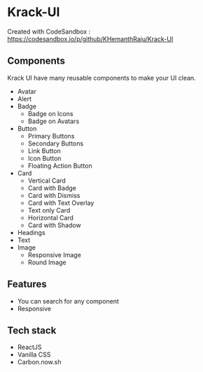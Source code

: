 # Krack-UI
Created with CodeSandbox : https://codesandbox.io/p/github/KHemanthRaju/Krack-UI

## Components

Krack UI have many reusable components to make your UI clean.

- Avatar
- Alert
- Badge
  - Badge on Icons
  - Badge on Avatars
- Button
  - Primary Buttons
  - Secondary Buttons
  - Link Button
  - Icon Button
  - Floating Action Button
- Card
  - Vertical Card
  - Card with Badge
  - Card with Dismiss
  - Card with Text Overlay
  - Text only Card
  - Horizontal Card
  - Card with Shadow
- Headings
- Text
- Image
  - Responsive Image
  - Round Image

## Features

- You can search for any component
- Responsive

## Tech stack

- ReactJS
- Vanilla CSS
- Carbon.now.sh
